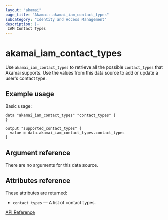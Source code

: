 ```yaml
---
layout: "akamai"
page_title: "Akamai: akamai_iam_contact_types"
subcategory: "Identity and Access Management"
description: |-
 IAM Contact Types
---
```


# akamai_iam_contact_types

Use `akamai_iam_contact_types` to retrieve all the possible `contact_types` that Akamai supports. Use the values from this data source to add or update a user's contact type.

## Example usage

Basic usage:

```hcl
data "akamai_iam_contact_types" "contact_types" {
}

output "supported_contact_types" {
  value = data.akamai_iam_contact_types.contact_types
}
```

## Argument reference

There are no arguments for this data source.

## Attributes reference

These attributes are returned:

* `contact_types` — A list of contact types.

[API Reference](https://techdocs.akamai.com/iam-api/reference/get-user-contact-types)
